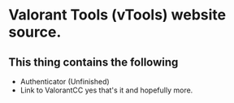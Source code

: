 # Valorant Tools (vTools) website source.
## This thing contains the following
- Authenticator (Unfinished)
- Link to ValorantCC
yes that's it and hopefully more.
